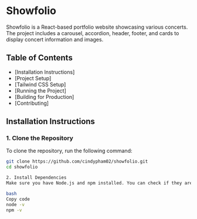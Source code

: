 # Showfolio

Showfolio is a React-based portfolio website showcasing various concerts. The project includes a carousel, accordion, header, footer, and cards to display concert information and images.

## Table of Contents

- [Installation Instructions]
- [Project Setup]
- [Tailwind CSS Setup]
- [Running the Project]
- [Building for Production]
- [Contributing]

## Installation Instructions

### 1. Clone the Repository

To clone the repository, run the following command:

```bash
git clone https://github.com/cindypham02/showfolio.git
cd showfolio

2. Install Dependencies
Make sure you have Node.js and npm installed. You can check if they are installed by running:

bash
Copy code
node -v
npm -v
